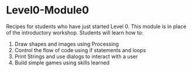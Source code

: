 # Level0-Module0
Recipes for students who have just started Level 0. 
This module is in place of the introductory workshop.
Students will learn how to:

1. Draw shapes and images using Processing
2. Control the flow of code using if statements and loops 
3. Print Strings and use dialogs to interact with a user 
4. Build simple games using skills learned
